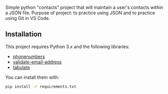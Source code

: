 Simple python "contacts" project that will maintain a user's contacts within a JSON file.
Purpose of project: to practice using JSON and to practice using Git in VS Code.

## Installation

This project requires Python 3.x and the following libraries:

- [phonenumbers](https://pypi.org/project/phonenumbers/)
- [validate-email-address](https://pypi.org/project/validate-email-address/)
- [tabulate](https://pypi.org/project/tabulate/)

You can install them with:

```bash
pip install -r requirements.txt
